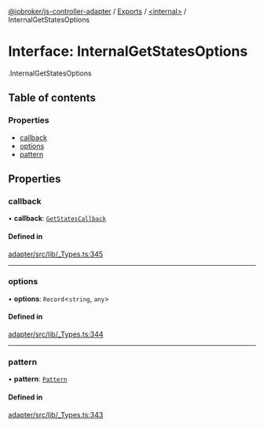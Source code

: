 [@iobroker/js-controller-adapter](../README.md) / [Exports](../modules.md) / [<internal\>](../modules/internal_.md) / InternalGetStatesOptions

# Interface: InternalGetStatesOptions

[<internal>](../modules/internal_.md).InternalGetStatesOptions

## Table of contents

### Properties

- [callback](internal_.InternalGetStatesOptions.md#callback)
- [options](internal_.InternalGetStatesOptions.md#options)
- [pattern](internal_.InternalGetStatesOptions.md#pattern)

## Properties

### callback

• **callback**: [`GetStatesCallback`](../modules/internal_.md#getstatescallback)

#### Defined in

[adapter/src/lib/_Types.ts:345](https://github.com/ioBroker/ioBroker.js-controller/blob/87eb3b2c/packages/adapter/src/lib/_Types.ts#L345)

___

### options

• **options**: `Record`<`string`, `any`\>

#### Defined in

[adapter/src/lib/_Types.ts:344](https://github.com/ioBroker/ioBroker.js-controller/blob/87eb3b2c/packages/adapter/src/lib/_Types.ts#L344)

___

### pattern

• **pattern**: [`Pattern`](../modules/internal_.md#pattern)

#### Defined in

[adapter/src/lib/_Types.ts:343](https://github.com/ioBroker/ioBroker.js-controller/blob/87eb3b2c/packages/adapter/src/lib/_Types.ts#L343)
